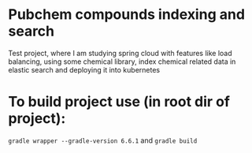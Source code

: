 # Pubchem compounds indexing and search
Test project, where I am studying spring cloud with features like load balancing, using some chemical library, index chemical related data in elastic search and deploying it into kubernetes

# To build project use (in root dir of project):
`gradle wrapper --gradle-version 6.6.1`
and
`gradle build`